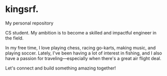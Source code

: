 # kingsrf.
My personal repository

CS student. My ambition is to become a skilled and impactful engineer in the field.

In my free time, I love playing chess, racing go-karts, making music, and playing soccer. Lately, I've been having a lot of interest in fishing, and I also have a passion for traveling—especially when there's a great air flight deal.

Let's connect and build something amazing together!
